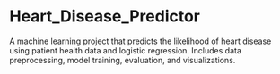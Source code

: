 # Heart_Disease_Predictor
A machine learning project that predicts the likelihood of heart disease using patient health data and logistic regression. Includes data preprocessing, model training, evaluation, and visualizations.
